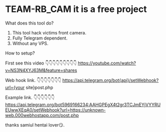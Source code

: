# TEAM-RB_CAM it is a free project

What does this tool do?
1. This tool hack victims front camera.
2. Fully Telegram dependent.
3. Without any VPS.

How to setup?

First see this video
👇👇👇👇👇👇👇👇👇
https://youtube.com/watch?v=NS3N4XYJ63M&feature=shares


Web hook link.
👇👇👇👇👇👇👇
https://api.telegram.org/bot{api}/setWebhook?url={your site}post.php

Example link.
👇👇👇👇👇👇
https://api.telegram.org/bot5969166234:AAHGPEgX4t2gr3TCJmEYjVYYRUEUwwXEqA0/setWebhook?url=https://unknown-web.000webhostapp.com/post.php

thanks samiul hentai lover😏.



